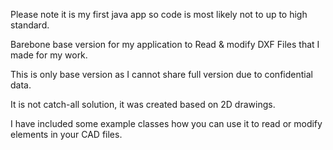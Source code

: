 Please note it is my first java app so code is most likely not to up to high standard.

Barebone base version for my application to Read & modify DXF Files that I made for my work.

This is only base version as I cannot share full version due to confidential data.

It is not catch-all solution, it was created based on 2D drawings.

I have included some example classes how you can use it to read or modify elements in your CAD files.
